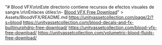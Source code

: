 
 "# Blood VFX\n\nEste directorio contiene recursos de efectos visuales de sangre.\n\nEnlaces útiles:\n- [Blood VFX Free Download](https://unityassetcollection.com/blood-vfx-free-download/)" > Assets/BloodVFX/README.md
https://unityassetcollection.com/page/2/?s=blood
https://unityassetcollection.com/blood-decals-and-fx-builtinurphdrp-free-download/
https://unityassetcollection.com/blood-vfx-free-download/
https://unityassetcollection.com/volumetric-blood-fluids-free-download/
